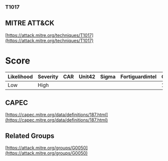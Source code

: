 
### T1017
## MITRE ATT&CK
[https://attack.mitre.org/techniques/T1017](https://attack.mitre.org/techniques/T1017)

# Score

| Likelihood | Severity | CAR | Unit42 | Sigma | Fortiguardintel | Groups | Malwares | Tools |
| ---------- | -------- | --- | ------ | ----- | --------------- | ---  | --- | --- |
| Low | High |   |   |   |   | 1 |   |   |



## CAPEC

[https://capec.mitre.org/data/definitions/187.html](https://capec.mitre.org/data/definitions/187.html)
[]()


## Related Groups

[https://attack.mitre.org/groups/G0050](https://attack.mitre.org/groups/G0050)
[]()
